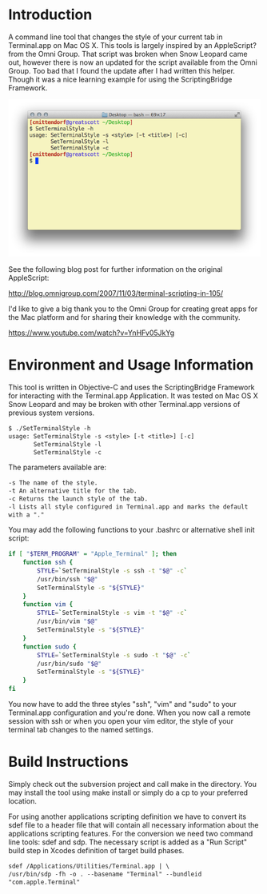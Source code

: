 Introduction
============

A command line tool that changes the style of your current tab in Terminal.app on Mac OS X. This tools is largely inspired by an AppleScript? from the Omni Group. That script was broken when Snow Leopard came out, however there is now an updated for the script available from the Omni Group. Too bad that I found the update after I had written this helper. Though it was a nice learning example for using the ScriptingBridge Framework.

![SetTerminalStyle ScreenShot](TerminalScreenShot.png "Terminal.app running SetTerminalStyle")

See the following blog post for further information on the original AppleScript:

http://blog.omnigroup.com/2007/11/03/terminal-scripting-in-105/

I'd like to give a big thank you to the Omni Group for creating great apps for the Mac platform and for sharing their knowledge with the community.

https://www.youtube.com/watch?v=YnHFv05JkYg


Environment and Usage Information
=================================

This tool is written in Objective-C and uses the ScriptingBridge Framework for interacting with the Terminal.app Application. It was tested on Mac OS X Snow Leopard and may be broken with other Terminal.app versions of previous system versions.

    $ ./SetTerminalStyle -h
    usage: SetTerminalStyle -s <style> [-t <title>] [-c]
           SetTerminalStyle -l
           SetTerminalStyle -c

The parameters available are:

    -s The name of the style.
    -t An alternative title for the tab.
    -c Returns the launch style of the tab.
    -l Lists all style configured in Terminal.app and marks the default with a "."

You may add the following functions to your .bashrc or alternative shell init script:

```bash
if [ "$TERM_PROGRAM" = "Apple_Terminal" ]; then
    function ssh {
        STYLE=`SetTerminalStyle -s ssh -t "$@" -c`
        /usr/bin/ssh "$@"
        SetTerminalStyle -s "${STYLE}" 
    }
    function vim {
        STYLE=`SetTerminalStyle -s vim -t "$@" -c`
        /usr/bin/vim "$@"
        SetTerminalStyle -s "${STYLE}"
    }
    function sudo {
        STYLE=`SetTerminalStyle -s sudo -t "$@" -c`
        /usr/bin/sudo "$@"
        SetTerminalStyle -s "${STYLE}" 
    }
fi
```

You now have to add the three styles "ssh", "vim" and "sudo" to your Terminal.app configuration and you're done. When you now call a remote session with ssh or when you open your vim editor, the style of your terminal tab changes to the named settings.

Build Instructions
==================

Simply check out the subversion project and call make in the directory. You may install the tool using make install or simply do a cp to your preferred location.

For using another applications scripting definition we have to convert its sdef file to a header file that will contain all necessary information about the applications scripting features. For the conversion we need two command line tools: sdef and sdp. The necessary script is added as a "Run Script" build step in Xcodes definition of target build phases.

    sdef /Applications/Utilities/Terminal.app | \
    /usr/bin/sdp -fh -o . --basename "Terminal" --bundleid "com.apple.Terminal"